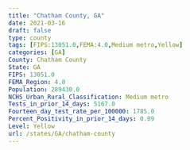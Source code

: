 ```yaml
---
title: "Chatham County, GA"
date: 2021-03-16
draft: false
type: county
tags: [FIPS:13051.0,FEMA:4.0,Medium metro,Yellow]
categories: [GA]
County: Chatham County
State: GA
FIPS: 13051.0
FEMA_Region: 4.0
Population: 289430.0
NCHS_Urban_Rural_Classification: Medium metro
Tests_in_prior_14_days: 5167.0
Fourteen_day_test_rate_per_100000: 1785.0
Percent_Positivity_in_prior_14_days: 0.09
Level: Yellow
url: /states/GA/chatham-county
---
```



